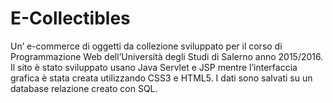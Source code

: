 # E-Collectibles
Un’ e-commerce di oggetti da collezione sviluppato per il corso di Programmazione Web dell’Università degli Studi di Salerno anno 2015/2016. Il sito è stato sviluppato usano Java Servlet e JSP mentre l’interfaccia grafica è stata creata utilizzando CSS3 e HTML5. I dati sono salvati su un database relazione creato con SQL.
